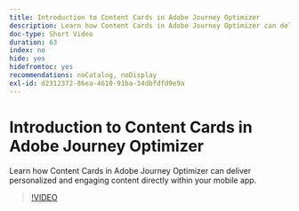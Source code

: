 ```yaml
---
title: Introduction to Content Cards in Adobe Journey Optimizer
description: Learn how Content Cards in Adobe Journey Optimizer can deliver personalized and engaging content directly within your mobile app.
doc-type: Short Video
duration: 63
index: no
hide: yes
hidefromtoc: yes
recommendations: noCatalog, noDisplay
exl-id: d2312372-86ea-4610-91ba-34dbfdfd9e9a
---
```

# Introduction to Content Cards in Adobe Journey Optimizer

Learn how Content Cards in Adobe Journey Optimizer can deliver personalized and engaging content directly within your mobile app.

<!-- 62_S603_3442534_62_introduction-to-content-cards-in-adobe-journey-optimizer -->
>[!VIDEO](https://video.tv.adobe.com/v/3458206/?learn=on&enablevpops=true)

